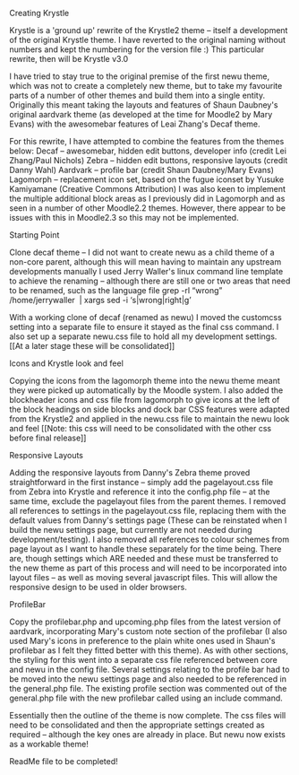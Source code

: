 ﻿Creating Krystle

Krystle is a 'ground up' rewrite of the Krystle2 theme – itself a development of the original Krystle theme. I have reverted to the original naming without numbers and kept the numbering for the version file :) This particular rewrite, then will be Krystle v3.0

I have tried to stay true to the original premise of the first newu theme, which was not to create a completely new theme, but to take my favourite parts of a number of other themes and build them into a single entity. Originally this meant taking the layouts and features of Shaun Daubney's original aardvark theme (as developed at the time for Moodle2 by Mary Evans) with the awesomebar features of Leai Zhang's Decaf theme.

For this rewrite, I have attempted to combine the features from the themes below:
Decaf – awesomebar, hidden edit buttons, developer info (credit Lei Zhang/Paul Nichols)
Zebra – hidden edit buttons, responsive layouts (credit Danny Wahl)
Aardvark – profile bar (credit Shaun Daubney/Mary Evans)
Lagomorph – replacement icon set, based on the fugue iconset by Yusuke Kamiyamane (Creative Commons Attribution)
I was also keen to implement the multiple additional block areas as I previously did in Lagomorph and as seen in a number of other Moodle2.2 themes. However, there appear to be issues with this in Moodle2.3 so this may not be implemented.


Starting Point

Clone decaf theme – I did not want to create newu as a child theme of a non-core parent, although this will mean having to maintain any upstream developments manually
I used Jerry Waller's linux command line template to achieve the renaming – although there are still one or two areas that need to be renamed, such as the language file
	grep -rl “wrong” /home/jerrywaller  | xargs sed -i ‘s|wrong|right|g’

With a working clone of decaf (renamed as newu) I moved the customcss setting into a separate file to ensure it stayed as the final css command. I also set up a separate newu.css file to hold all my development settings. [[At a later stage these will be consolidated]]


Icons and Krystle look and feel

Copying the icons from the lagomorph theme into the newu theme meant they were picked up automatically by the Moodle system.
I also added the blockheader icons and css file from lagomorph to give icons at the left of the block headings on side blocks and dock bar
CSS features were adapted from the Krystle2 and applied in the newu.css file to maintain the newu look and feel [[Note: this css will need to be consolidated with the other css before final release]]


Responsive Layouts

Adding the responsive layouts from Danny's Zebra theme proved straightforward in the first instance – simply add the pagelayout.css file from Zebra into Krystle and reference it into the config.php file – at the same time, exclude the pagelayout files from the parent themes.
I removed all references to settings in the pagelayout.css file, replacing them with the default values from Danny's settings page (These can be reinstated when I build the newu settings page, but currently are not needed during development/testing). I also removed all references to colour schemes from page layout as I want to handle these separately for the time being.
There are, though settings which ARE needed and these must be transferred to the new theme as part of this process and will need to be incorporated into layout files – as well as moving several javascript files. This will allow the responsive design to be used in older browsers.


ProfileBar

Copy the profilebar.php and upcoming.php files from the latest version of aardvark, incorporating Mary's custom note section of the profilebar (I also used Mary's icons in preference to the plain white ones used in Shaun's profilebar as I felt they fitted better with this theme). As with other sections, the styling for this went into a separate css file referenced between core and newu in the config file. Several settings relating to the profile bar had to be moved into the newu settings page and also needed to be referenced in the general.php file. The existing profile section was commented out of the general.php file with the new profilebar called using an include command.


Essentially then the outline of the theme is now complete.
The css files will need to be consolidated and then the appropriate settings created as required – although the key ones are already in place. But newu now exists as a workable theme!

ReadMe file to be completed!
